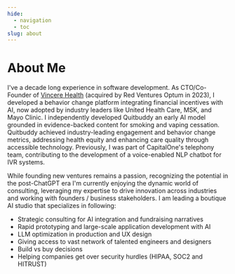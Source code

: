 ```yaml
---
hide:
  - navigation
  - toc
slug: about
---
```

# About Me
I've a decade long experience in software development. As CTO/Co-Founder of [Vincere Health](https://www.vincere.health/) (acquired by Red Ventures Optum in 2023), I developed a behavior change platform integrating financial incentives with AI, now adopted by industry leaders like United Health Care, MSK, and Mayo Clinic. I independently developed Quitbuddy an early AI model grounded in evidence-backed content for smoking and vaping cessation. Quitbuddy achieved industry-leading engagement and behavior change metrics, addressing health equity and enhancing care quality through accessible technology. Previously, I was part of CapitalOne's telephony team, contributing to the development of a voice-enabled NLP chatbot for IVR systems.

While founding new ventures remains a passion, recognizing the potential in the post-ChatGPT era I'm currently enjoying the dynamic world of consulting, leveraging my expertise to drive innovation across industries and working with founders / business stakeholders. I am leading a boutique AI studio that specializes in following:

- Strategic consulting for AI integration and fundraising narratives
- Rapid prototyping and large-scale application development with AI
- LLM optimization in production and UX design
- Giving access to vast network of talented engineers and designers
- Build vs buy decisions
- Helping companies get over security hurdles (HIPAA, SOC2 and HITRUST)
